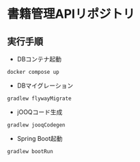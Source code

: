 # 書籍管理APIリポジトリ

## 実行手順

* DBコンテナ起動
```
docker compose up
```

* DBマイグレーション
```
gradlew flywayMigrate
```

* jOOQコード生成
```
gradlew jooqCodegen
```

* Spring Boot起動
```
gradlew bootRun
```
